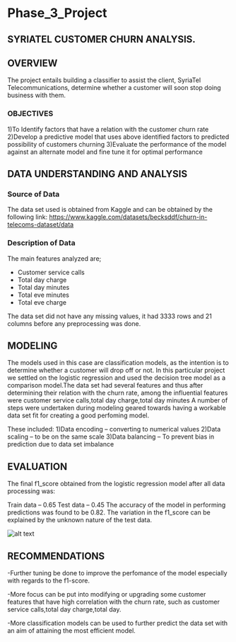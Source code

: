 # Phase_3_Project

## SYRIATEL CUSTOMER CHURN ANALYSIS.

## OVERVIEW

The project entails building a classifier to assist the client, SyriaTel Telecommunications, determine whether a customer will soon stop doing business with them.


### OBJECTIVES

1)To Identify factors that have a relation with the customer churn rate
2)Develop a predictive model that uses above identified factors to predicted possibility of customers churning
3)Evaluate the performance of the model against an alternate model and fine tune it for optimal performance

## DATA UNDERSTANDING AND ANALYSIS
### Source of Data

The data set used is obtained from Kaggle and can be obtained by the following link: https://www.kaggle.com/datasets/becksddf/churn-in-telecoms-dataset/data


### Description of Data

The main features analyzed are;
- Customer service calls
- Total day charge
- Total day minutes
- Total eve minutes
- Total eve charge
  
The data set did not have any missing values, it had 3333 rows and 21 columns before any preprocessing was done.

## MODELING
The models used in this case are classification models, as the intention is to determine whether a customer will drop off or not. In this particular project we settled on the logistic regression and used the decision tree model as a comparison model.The data set had several features and thus after determining their relation with the churn rate, among the influential features were customer service calls,total day charge,total day minutes
A number of steps were undertaken during modeling geared towards having a workable data set fit for creating a good perfoming model.

These included:
1)Data encoding – converting to numerical values
2)Data scaling – to be on the same scale
3)Data balancing – To prevent bias in prediction due to data set imbalance


## EVALUATION
The final f1_score obtained from the logistic regression model after all data processing was:

Train data – 0.65
Test data – 0.45
The accuracy of the model in performing predictions was found to be 0.82.
The variation in the f1_score can be explained by the unknown nature of the test data.

![alt text](image.png)


## RECOMMENDATIONS
-Further tuning be done to improve the perfomance of the model especially with regards to the f1-score.

-More focus can be put into modifying or upgrading some customer features that have high correlation with the churn rate, such as customer service calls,total day charge,total day.

-More classification models can be used to further predict the data set with an aim of attaining the most efficient model.



